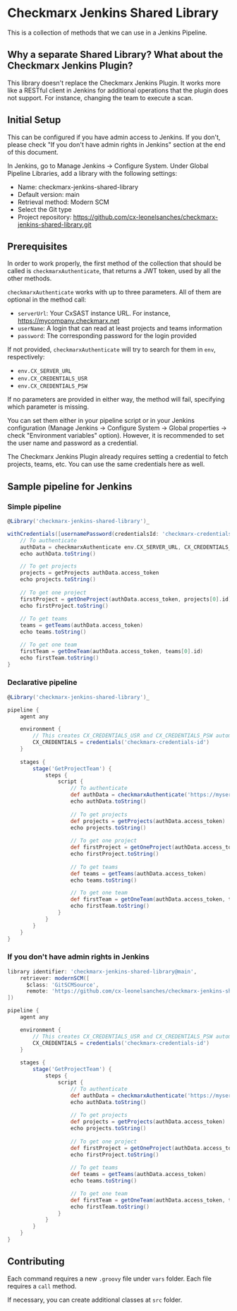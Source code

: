 # Checkmarx Jenkins Shared Library

This is a collection of methods that we can use in a Jenkins Pipeline.

## Why a separate Shared Library? What about the Checkmarx Jenkins Plugin?

This library doesn't replace the Checkmarx Jenkins Plugin. It works more like a RESTful client in Jenkins for additional operations that the plugin does not support. For instance, changing the team to execute a scan. 

## Initial Setup

This can be configured if you have admin access to Jenkins. If you don't, please check "If you don't have admin rights in Jenkins" section at the end of this document.

In Jenkins, go to Manage Jenkins → Configure System. Under Global Pipeline Libraries, add a library with the following settings:

- Name: checkmarx-jenkins-shared-library
- Default version: main
- Retrieval method: Modern SCM
- Select the Git type
- Project repository: https://github.com/cx-leonelsanches/checkmarx-jenkins-shared-library.git

## Prerequisites

In order to work properly, the first method of the collection that should be called is `checkmarxAuthenticate`, that returns a JWT token, used by all the other methods.

`checkmarxAuthenticate` works with up to three parameters. All of them are optional in the method call: 

- `serverUrl`: Your CxSAST instance URL. For instance, https://mycompany.checkmarx.net
- `userName`: A login that can read at least projects and teams information
- `password`: The corresponding password for the login provided

If not provided, `checkmarxAuthenticate` will try to search for them in `env`, respectively: 

- `env.CX_SERVER_URL`
- `env.CX_CREDENTIALS_USR`
- `env.CX_CREDENTIALS_PSW`

If no parameters are provided in either way, the method will fail, specifying which parameter is missing.

You can set them either in your pipeline script or in your Jenkins configuration (Manage Jenkins → Configure System → Global properties → check "Environment variables" option). However, it is recommended to set the user name and password as a credential. 

The Checkmarx Jenkins Plugin already requires setting a credential to fetch projects, teams, etc. You can use the same credentials here as well.

## Sample pipeline for Jenkins

### Simple pipeline

```Groovy
@Library('checkmarx-jenkins-shared-library')_

withCredentials([usernamePassword(credentialsId: 'checkmarx-credentials-id', passwordVariable: 'CX_CREDENTIALS_PSW', usernameVariable: 'CX_CREDENTIALS_USR')]) {
    // To authenticate
    authData = checkmarxAuthenticate env.CX_SERVER_URL, CX_CREDENTIALS_USR, CX_CREDENTIALS_PSW
    echo authData.toString()

    // To get projects
    projects = getProjects authData.access_token
    echo projects.toString()
                    
    // To get one project
    firstProject = getOneProject(authData.access_token, projects[0].id)
    echo firstProject.toString()
                    
    // To get teams
    teams = getTeams(authData.access_token)
    echo teams.toString()

    // To get one team
    firstTeam = getOneTeam(authData.access_token, teams[0].id)
    echo firstTeam.toString()
}
```

### Declarative pipeline

```Groovy
@Library('checkmarx-jenkins-shared-library')_

pipeline {
    agent any

    environment {
        // This creates CX_CREDENTIALS_USR and CX_CREDENTIALS_PSW automatically
        CX_CREDENTIALS = credentials('checkmarx-credentials-id')
    }
    
    stages {
        stage('GetProjectTeam') {
            steps {
                script {
                    // To authenticate
                    def authData = checkmarxAuthenticate('https://myserver.checkmarx.net') // CX_CREDENTIALS_USR and CX_CREDENTIALS_PSW are already used here when not provided
                    echo authData.toString()
                    
                    // To get projects
                    def projects = getProjects(authData.access_token)
                    echo projects.toString()
                    
                    // To get one project
                    def firstProject = getOneProject(authData.access_token, projects[0].id)
                    echo firstProject.toString()
                    
                    // To get teams
                    def teams = getTeams(authData.access_token)
                    echo teams.toString()

                    // To get one team
                    def firstTeam = getOneTeam(authData.access_token, teams[0].id)
                    echo firstTeam.toString()
                }
            }
        }
    }
}
```

### If you don't have admin rights in Jenkins

```Groovy
library identifier: 'checkmarx-jenkins-shared-library@main',
    retriever: modernSCM([
      $class: 'GitSCMSource',
      remote: 'https://github.com/cx-leonelsanches/checkmarx-jenkins-shared-library.git'
])

pipeline {
    agent any

    environment {
        // This creates CX_CREDENTIALS_USR and CX_CREDENTIALS_PSW automatically
        CX_CREDENTIALS = credentials('checkmarx-credentials-id')
    }
    
    stages {
        stage('GetProjectTeam') {
            steps {
                script {
                    // To authenticate
                    def authData = checkmarxAuthenticate('https://myserver.checkmarx.net') // CX_CREDENTIALS_USR and CX_CREDENTIALS_PSW are already used here when not provided
                    echo authData.toString()
                    
                    // To get projects
                    def projects = getProjects(authData.access_token)
                    echo projects.toString()
                    
                    // To get one project
                    def firstProject = getOneProject(authData.access_token, projects[0].id)
                    echo firstProject.toString()
                    
                    // To get teams
                    def teams = getTeams(authData.access_token)
                    echo teams.toString()

                    // To get one team
                    def firstTeam = getOneTeam(authData.access_token, teams[0].id)
                    echo firstTeam.toString()
                }
            }
        }
    }
}
```

## Contributing

Each command requires a new `.groovy` file under `vars` folder. Each file requires a `call` method. 

If necessary, you can create additional classes at `src` folder.